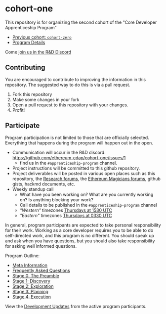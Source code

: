 # cohort-one

This repository is for organizing the second cohort of the "Core Developer Apprenticeship Program"

- [Previous cohort: `cohort-zero`](https://github.com/ethereum-cdap/cohort-zero)
- [Program Details](./program-details.md)

Come [join us in the R&D Discord](https://github.com/ethereum-cdap/cohort-one/issues/1)

## Contributing

You are encouraged to contribute to improving the information in this repository. The suggested way to do this is via a pull request.

1. Fork this repository
2. Make some changes in your fork
3. Open a pull request to this repository with your changes.
4. Profit!


## Participate

Program participation is not limited to those that are officially selected. Everything that happens during the program will happen out in the open.

- Communication will occur in the R&D discord: https://github.com/ethereum-cdap/cohort-one/issues/1
    - find us in the `#apprenticeship-program` channel.
- Project instructions will be committed to this github repository.
- Project deliverables will be posted in various open places such as this repository, the [Research forums](https://ethresear.ch/), the [Ethereum Magicians forums](https://ethereum-magicians.org/), github gists, hackmd documents, etc.
- Weekly standup call
    - What have you been working on? What are you currently working on? Is anything blocking your work?
    - Call details to be published in the `#apprenticeship-program` channel
    - *"Western"* timezones [Thursdays at 1530 UTC](https://www.worldtimebuddy.com/?qm=1&lid=5419384,100,2643743,1668341&h=5419384&date=2021-6-16&sln=9.5-10&hf=1)
    - *"Eastern"* timezones [Thursdays at 0330 UTC](https://www.worldtimebuddy.com/?qm=1&lid=5419384,100,2643743,1668341&h=5419384&date=2021-6-16&sln=21.5-22&hf=1)

In general, program participants are expected to take personal responsibility for their work. Working as a core developer requires you to be able to do self-directed work, and this program is no different. You should speak up and ask when you have questions, but you should also take responsibility for asking well informed questions.

Program Outline:

- [Meta Information](./program-meta.md)
- [Frequently Asked Questions](./program-faq.md)
- [Stage 0: The Preamble](./stage-0-getting-started.md)
- [Stage 1: Discovery](./stage-1-project-discovery.md)
- [Stage 2: Exploration](./stage-2-project-exploration.md)
- [Stage 3: Planning](./stage-3-project-planning.md)
- [Stage 4: Execution](./stage-4-project-execution.md)

View the [Development Updates](./development-updates.md) from the active program participants.
